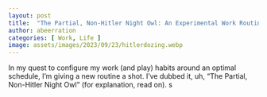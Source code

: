 ```yaml
---
layout: post
title:  "The Partial, Non-Hitler Night Owl: An Experimental Work Routine"
author: abeerration
categories: [ Work, Life ]
image: assets/images/2023/09/23/hitlerdozing.webp
---
```

In my quest to configure my work (and play) habits around an optimal schedule, I’m giving a new routine a shot. I’ve dubbed it, uh, “The Partial, Non-Hitler Night Owl” (for explanation, read on).
s